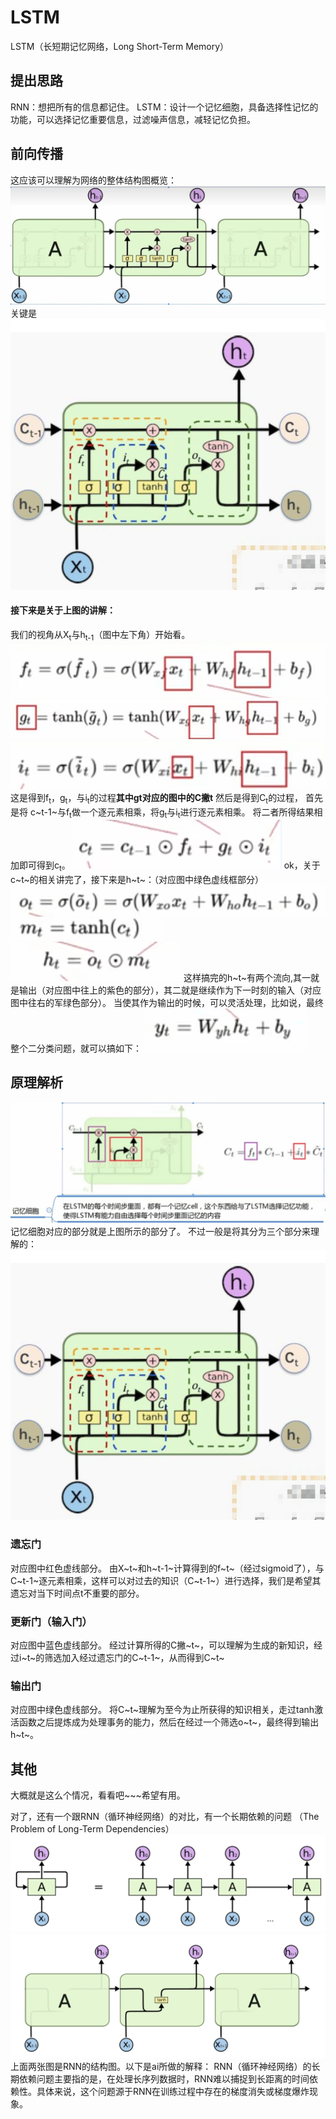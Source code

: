 # LSTM
LSTM（长短期记忆网络，Long Short-Term Memory）

## 提出思路
RNN：想把所有的信息都记住。
LSTM：设计一个记忆细胞，具备选择性记忆的功能，可以选择记忆重要信息，过滤噪声信息，减轻记忆负担。

## 前向传播
这应该可以理解为网络的整体结构图概览：
![alt text](image-1.png)
关键是
![alt text](image.png)
#### 接下来是关于上图的讲解：
我们的视角从X<sub>t</sub>与h<sub>t-1</sub>（图中左下角）开始看。
![alt text](image-2.png)
![alt text](image-3.png)
![alt text](image-4.png)
这是得到f<sub>t</sub>，g<sub>t</sub>，与i<sub>t</sub>的过程**其中gt对应的图中的C撇t**
然后是得到C<sub>t</sub>的过程，
首先是将 c~t-1~与f<sub>t</sub>做一个逐元素相乘，将g<sub>t</sub>与i<sub>t</sub>进行逐元素相乘。
将二者所得结果相加即可得到c<sub>t</sub>。
![alt text](image-5.png)
ok，关于c~t~的相关讲完了，接下来是h~t~：（对应图中绿色虚线框部分）
![alt text](image-7.png)
![alt text](image-6.png)
![alt text](image-8.png)
这样搞完的h~t~有两个流向,其一就是输出（对应图中往上的紫色的部分），其二就是继续作为下一时刻的输入（对应图中往右的军绿色部分）。
当使其作为输出的时候，可以灵活处理，比如说，最终整个二分类问题，就可以搞如下：
![alt text](image-9.png)

## 原理解析
![alt text](image-10.png)
记忆细胞对应的部分就是上图所示的部分了。
不过一般是将其分为三个部分来理解的：
![alt text](image.png)
### 遗忘门
对应图中红色虚线部分。
由X~t~和h~t-1~计算得到的f~t~（经过sigmoid了），与C~t-1~逐元素相乘，这样可以对过去的知识（C~t-1~）进行选择，我们是希望其遗忘对当下时间点t不重要的部分。
### 更新门（输入门）
对应图中蓝色虚线部分。
经过计算所得的C撇~t~，可以理解为生成的新知识，经过i~t~的筛选加入经过遗忘门的C~t-1~，从而得到C~t~
### 输出门
对应图中绿色虚线部分。
将C~t~理解为至今为止所获得的知识相关，走过tanh激活函数之后提炼成为处理事务的能力，然后在经过一个筛选o~t~，最终得到输出h~t~。

## 其他
大概就是这么个情况，看看吧~~~希望有用。

对了，还有一个跟RNN（循环神经网络）的对比，有一个长期依赖的问题 （The Problem of Long-Term Dependencies）
![RNN](image-11.png "RNN")
![alt text](image-12.png)
上面两张图是RNN的结构图。以下是ai所做的解释：
RNN（循环神经网络）的长期依赖问题主要指的是，在处理长序列数据时，RNN难以捕捉到长距离的时间依赖性。具体来说，这个问题源于RNN在训练过程中存在的梯度消失或梯度爆炸现象。